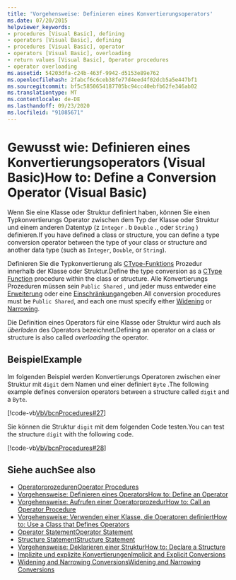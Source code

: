 ```yaml
---
title: 'Vorgehensweise: Definieren eines Konvertierungsoperators'
ms.date: 07/20/2015
helpviewer_keywords:
- procedures [Visual Basic], defining
- operators [Visual Basic], defining
- procedures [Visual Basic], operator
- operators [Visual Basic], overloading
- return values [Visual Basic], Operator procedures
- operator overloading
ms.assetid: 54203dfa-c24b-463f-9942-d5153e89e762
ms.openlocfilehash: 2fabcf6c6ceb38fe77d4eed4f02dcb5a5e447bf1
ms.sourcegitcommit: bf5c5850654187705bc94cc40ebfb62fe346ab02
ms.translationtype: MT
ms.contentlocale: de-DE
ms.lasthandoff: 09/23/2020
ms.locfileid: "91085671"
---
```

# <a name="how-to-define-a-conversion-operator-visual-basic"></a><span data-ttu-id="f8f06-102">Gewusst wie: Definieren eines Konvertierungsoperators (Visual Basic)</span><span class="sxs-lookup"><span data-stu-id="f8f06-102">How to: Define a Conversion Operator (Visual Basic)</span></span>

<span data-ttu-id="f8f06-103">Wenn Sie eine Klasse oder Struktur definiert haben, können Sie einen Typkonvertierungs Operator zwischen dem Typ der Klasse oder Struktur und einem anderen Datentyp (z `Integer` . b `Double` ., oder `String` ) definieren.</span><span class="sxs-lookup"><span data-stu-id="f8f06-103">If you have defined a class or structure, you can define a type conversion operator between the type of your class or structure and another data type (such as `Integer`, `Double`, or `String`).</span></span>  
  
 <span data-ttu-id="f8f06-104">Definieren Sie die Typkonvertierung als [CType-Funktions](../../../language-reference/functions/ctype-function.md) Prozedur innerhalb der Klasse oder Struktur.</span><span class="sxs-lookup"><span data-stu-id="f8f06-104">Define the type conversion as a [CType Function](../../../language-reference/functions/ctype-function.md) procedure within the class or structure.</span></span> <span data-ttu-id="f8f06-105">Alle Konvertierungs Prozeduren müssen sein `Public Shared` , und jeder muss entweder eine [Erweiterung](../../../language-reference/modifiers/widening.md) oder eine [Einschränkung](../../../language-reference/modifiers/narrowing.md)angeben.</span><span class="sxs-lookup"><span data-stu-id="f8f06-105">All conversion procedures must be `Public Shared`, and each one must specify either [Widening](../../../language-reference/modifiers/widening.md) or [Narrowing](../../../language-reference/modifiers/narrowing.md).</span></span>  
  
 <span data-ttu-id="f8f06-106">Die Definition eines Operators für eine Klasse oder Struktur wird auch als *überladen* des Operators bezeichnet.</span><span class="sxs-lookup"><span data-stu-id="f8f06-106">Defining an operator on a class or structure is also called *overloading* the operator.</span></span>  
  
## <a name="example"></a><span data-ttu-id="f8f06-107">Beispiel</span><span class="sxs-lookup"><span data-stu-id="f8f06-107">Example</span></span>  

 <span data-ttu-id="f8f06-108">Im folgenden Beispiel werden Konvertierungs Operatoren zwischen einer Struktur mit `digit` dem Namen und einer definiert `Byte` .</span><span class="sxs-lookup"><span data-stu-id="f8f06-108">The following example defines conversion operators between a structure called `digit` and a `Byte`.</span></span>  
  
 [!code-vb[VbVbcnProcedures#27](~/samples/snippets/visualbasic/VS_Snippets_VBCSharp/VbVbcnProcedures/VB/Class1.vb#27)]  
  
 <span data-ttu-id="f8f06-109">Sie können die Struktur `digit` mit dem folgenden Code testen.</span><span class="sxs-lookup"><span data-stu-id="f8f06-109">You can test the structure `digit` with the following code.</span></span>  
  
 [!code-vb[VbVbcnProcedures#28](~/samples/snippets/visualbasic/VS_Snippets_VBCSharp/VbVbcnProcedures/VB/Class1.vb#28)]  
  
## <a name="see-also"></a><span data-ttu-id="f8f06-110">Siehe auch</span><span class="sxs-lookup"><span data-stu-id="f8f06-110">See also</span></span>

- [<span data-ttu-id="f8f06-111">Operatorprozeduren</span><span class="sxs-lookup"><span data-stu-id="f8f06-111">Operator Procedures</span></span>](./operator-procedures.md)
- [<span data-ttu-id="f8f06-112">Vorgehensweise: Definieren eines Operators</span><span class="sxs-lookup"><span data-stu-id="f8f06-112">How to: Define an Operator</span></span>](./how-to-define-an-operator.md)
- [<span data-ttu-id="f8f06-113">Vorgehensweise: Aufrufen einer Operatorprozedur</span><span class="sxs-lookup"><span data-stu-id="f8f06-113">How to: Call an Operator Procedure</span></span>](./how-to-call-an-operator-procedure.md)
- [<span data-ttu-id="f8f06-114">Vorgehensweise: Verwenden einer Klasse, die Operatoren definiert</span><span class="sxs-lookup"><span data-stu-id="f8f06-114">How to: Use a Class that Defines Operators</span></span>](./how-to-use-a-class-that-defines-operators.md)
- [<span data-ttu-id="f8f06-115">Operator Statement</span><span class="sxs-lookup"><span data-stu-id="f8f06-115">Operator Statement</span></span>](../../../language-reference/statements/operator-statement.md)
- [<span data-ttu-id="f8f06-116">Structure Statement</span><span class="sxs-lookup"><span data-stu-id="f8f06-116">Structure Statement</span></span>](../../../language-reference/statements/structure-statement.md)
- [<span data-ttu-id="f8f06-117">Vorgehensweise: Deklarieren einer Struktur</span><span class="sxs-lookup"><span data-stu-id="f8f06-117">How to: Declare a Structure</span></span>](../data-types/how-to-declare-a-structure.md)
- [<span data-ttu-id="f8f06-118">Implizite und explizite Konvertierungen</span><span class="sxs-lookup"><span data-stu-id="f8f06-118">Implicit and Explicit Conversions</span></span>](../data-types/implicit-and-explicit-conversions.md)
- [<span data-ttu-id="f8f06-119">Widening and Narrowing Conversions</span><span class="sxs-lookup"><span data-stu-id="f8f06-119">Widening and Narrowing Conversions</span></span>](../data-types/widening-and-narrowing-conversions.md)
